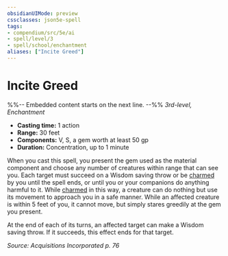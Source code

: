 ```yaml
---
obsidianUIMode: preview
cssclasses: json5e-spell
tags:
- compendium/src/5e/ai
- spell/level/3
- spell/school/enchantment
aliases: ["Incite Greed"]
---
```

# Incite Greed
%%-- Embedded content starts on the next line. --%%
*3rd-level, Enchantment*  

- **Casting time:** 1 action
- **Range:** 30 feet
- **Components:** V, S, a gem worth at least 50 gp
- **Duration:** Concentration, up to 1 minute

When you cast this spell, you present the gem used as the material component and choose any number of creatures within range that can see you. Each target must succeed on a Wisdom saving throw or be [charmed](Mechanics/Rules/conditions.md#Charmed) by you until the spell ends, or until you or your companions do anything harmful to it. While [charmed](Mechanics/Rules/conditions.md#Charmed) in this way, a creature can do nothing but use its movement to approach you in a safe manner. While an affected creature is within 5 feet of you, it cannot move, but simply stares greedily at the gem you present.

At the end of each of its turns, an affected target can make a Wisdom saving throw. If it succeeds, this effect ends for that target.

*Source: Acquisitions Incorporated p. 76*